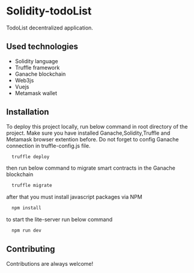 
# Solidity-todoList
TodoList decentralized application.


## Used technologies

- Solidity language
- Truffle framework
- Ganache blockchain
- Web3js
- Vuejs
- Metamask wallet



## Installation

To deploy this project locally, run below command in root directory of the project. Make sure you have installed Ganache,Solidity,Truffle and Metamask browser extention before. Do not forget to config Ganache connection in truffle-config.js file.

```bash
  truffle deploy
```

then run below command to migrate smart contracts in the Ganache blockchain

```bash
  truffle migrate
```
after that you must install javascript packages via NPM

```bash
  npm install
```

to start the lite-server run below command

```bash
  npm run dev
```
## Contributing

Contributions are always welcome!